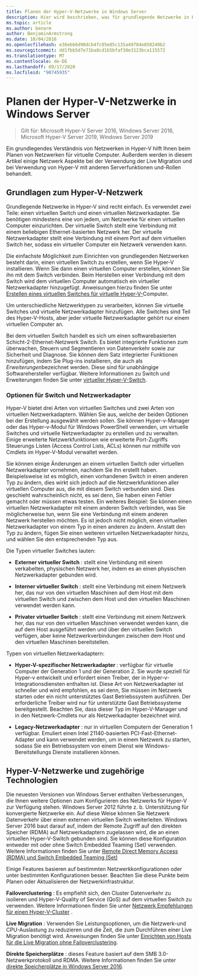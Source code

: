 ```yaml
---
title: Planen der Hyper-V-Netzwerke in Windows Server
description: Hier wird beschrieben, was für grundlegende Netzwerke in Hyper-V erforderlich ist, und enthält Links zu Anweisungen.
ms.topic: article
ms.author: benarm
author: BenjaminArmstrong
ms.date: 10/04/2016
ms.openlocfilehash: e36ebb6d90dcb4fc05e05c135a49f84e850249b2
ms.sourcegitcommit: dd1fbb5d7e71ba8cd1b5bfaf38e3123bca115572
ms.translationtype: MT
ms.contentlocale: de-DE
ms.lasthandoff: 09/17/2020
ms.locfileid: "90745935"
---
```

# <a name="plan-for-hyper-v-networking-in-windows-server"></a>Planen der Hyper-V-Netzwerke in Windows Server

>Gilt für: Microsoft Hyper-V Server 2016, Windows Server 2016, Microsoft Hyper-V Server 2019, Windows Server 2019

Ein grundlegendes Verständnis von Netzwerken in Hyper-V hilft Ihnen beim Planen von Netzwerken für virtuelle Computer. Außerdem werden in diesem Artikel einige Netzwerk Aspekte bei der Verwendung der Live Migration und bei Verwendung von Hyper-V mit anderen Serverfunktionen und-Rollen behandelt.

## <a name="hyper-v-networking-basics"></a>Grundlagen zum Hyper-V-Netzwerk
Grundlegende Netzwerke in Hyper-V sind recht einfach. Es verwendet zwei Teile: einen virtuellen Switch und einen virtuellen Netzwerkadapter. Sie benötigen mindestens eine von jedem, um Netzwerke für einen virtuellen Computer einzurichten. Der virtuelle Switch stellt eine Verbindung mit einem beliebigen Ethernet-basierten Netzwerk her. Der virtuelle Netzwerkadapter stellt eine Verbindung mit einem Port auf dem virtuellen Switch her, sodass ein virtueller Computer ein Netzwerk verwenden kann.

Die einfachste Möglichkeit zum Einrichten von grundlegenden Netzwerken besteht darin, einen virtuellen Switch zu erstellen, wenn Sie Hyper-V installieren. Wenn Sie dann einen virtuellen Computer erstellen, können Sie ihn mit dem Switch verbinden. Beim Herstellen einer Verbindung mit dem Switch wird dem virtuellen Computer automatisch ein virtueller Netzwerkadapter hinzugefügt. Anweisungen hierzu finden Sie unter [Erstellen eines virtuellen Switches für virtuelle Hyper-V-](../get-started/Create-a-virtual-switch-for-Hyper-V-virtual-machines.md)Computer.

Um unterschiedliche Netzwerktypen zu verarbeiten, können Sie virtuelle Switches und virtuelle Netzwerkadapter hinzufügen. Alle Switches sind Teil des Hyper-V-Hosts, aber jeder virtuelle Netzwerkadapter gehört nur einem virtuellen Computer an.

Bei dem virtuellen Switch handelt es sich um einen softwarebasierten Schicht-2-Ethernet-Netzwerk Switch. Es bietet integrierte Funktionen zum überwachen, Steuern und Segmentieren von Datenverkehr sowie zur Sicherheit und Diagnose.  Sie können dem Satz integrierter Funktionen hinzufügen, indem Sie Plug-ins installieren, die auch als  *Erweiterungen*bezeichnet werden. Diese sind für unabhängige Softwarehersteller verfügbar. Weitere Informationen zu Switch und Erweiterungen finden Sie unter [virtueller Hyper-V-Switch](../../hyper-v-virtual-switch/Hyper-V-Virtual-Switch.md).

### <a name="switch-and-network-adapter-choices"></a>Optionen für Switch und Netzwerkadapter
Hyper-V bietet drei Arten von virtuellen Switches und zwei Arten von virtuellen Netzwerkadaptern. Wählen Sie aus, welche der beiden Optionen bei der Erstellung ausgewählt werden sollen. Sie können Hyper-v-Manager oder das Hyper-v-Modul für Windows PowerShell verwenden, um virtuelle Switches und virtuelle Netzwerkadapter zu erstellen und zu verwalten. Einige erweiterte Netzwerkfunktionen wie erweiterte Port-Zugriffs Steuerungs Listen (Access Control Lists, ACLs) können nur mithilfe von Cmdlets im Hyper-V-Modul verwaltet werden.

Sie können einige Änderungen an einem virtuellen Switch oder virtuellen Netzwerkadapter vornehmen, nachdem Sie ihn erstellt haben. Beispielsweise ist es möglich, einen vorhandenen Switch in einen anderen Typ zu ändern, dies wirkt sich jedoch auf die Netzwerkfunktionen aller virtuellen Computer aus, die mit diesem Switch verbunden sind.  Dies geschieht wahrscheinlich nicht, es sei denn, Sie haben einen Fehler gemacht oder müssen etwas testen. Ein weiteres Beispiel: Sie können einen virtuellen Netzwerkadapter mit einem anderen Switch verbinden, was Sie möglicherweise tun, wenn Sie eine Verbindung mit einem anderen Netzwerk herstellen möchten. Es ist jedoch nicht möglich, einen virtuellen Netzwerkadapter von einem Typ in einen anderen zu ändern. Anstatt den Typ zu ändern, fügen Sie einen weiteren virtuellen Netzwerkadapter hinzu, und wählen Sie den entsprechenden Typ aus.

Die Typen virtueller Switches lauten:

-   **Externer virtueller Switch** : stellt eine Verbindung mit einem verkabelten, physischen Netzwerk her, indem es an einen physischen Netzwerkadapter gebunden wird.

-   **Interner virtueller Switch** : stellt eine Verbindung mit einem Netzwerk her, das nur von den virtuellen Maschinen auf dem Host mit dem virtuellen Switch und zwischen dem Host und den virtuellen Maschinen verwendet werden kann.

-   **Privater virtueller Switch** : stellt eine Verbindung mit einem Netzwerk her, das nur von den virtuellen Maschinen verwendet werden kann, die auf dem Host ausgeführt werden und über den virtuellen Switch verfügen, aber keine Netzwerkverbindungen zwischen dem Host und den virtuellen Maschinen bereitstellen.

Typen von virtuellen Netzwerkadaptern:

-   **Hyper-V-spezifischer Netzwerkadapter** : verfügbar für virtuelle Computer der Generation 1 und der Generation 2. Sie wurde speziell für Hyper-v entwickelt und erfordert einen Treiber, der in Hyper-v-Integrationsdiensten enthalten ist. Diese Art von Netzwerkadapter ist schneller und wird empfohlen, es sei denn, Sie müssen im Netzwerk starten oder ein nicht unterstütztes Gast Betriebssystem ausführen. Der erforderliche Treiber wird nur für unterstützte Gast Betriebssysteme bereitgestellt. Beachten Sie, dass dieser Typ im Hyper-V-Manager und in den Netzwerk-Cmdlets nur als Netzwerkadapter bezeichnet wird.

-   **Legacy-Netzwerkadapter** : nur in virtuellen Computern der Generation 1 verfügbar. Emuliert einen Intel 21140-basierten PCI-Fast-Ethernet-Adapter und kann verwendet werden, um in einem Netzwerk zu starten, sodass Sie ein Betriebssystem von einem Dienst wie Windows-Bereitstellungs Dienste installieren können.

## <a name="hyper-v-networking-and-related-technologies"></a>Hyper-V-Netzwerke und zugehörige Technologien
Die neuesten Versionen von Windows Server enthalten Verbesserungen, die Ihnen weitere Optionen zum Konfigurieren des Netzwerks für Hyper-V zur Verfügung stehen. Windows Server 2012 führte z. b. Unterstützung für konvergierte Netzwerke ein. Auf diese Weise können Sie Netzwerk Datenverkehr über einen externen virtuellen Switch weiterleiten. Windows Server 2016 baut darauf auf, indem der Remote Zugriff auf den direkten Speicher (RDMA) auf Netzwerkadaptern zugelassen wird, die an einen virtuellen Hyper-V-Switch gebunden sind. Sie können diese Konfiguration entweder mit oder ohne Switch Embedded Teaming (Set) verwenden. Weitere Informationen finden Sie unter [Remote Direct Memory Access &#40;RDMA&#41; und Switch Embedded Teaming &#40;Set&#41;](../../hyper-v-virtual-switch/RDMA-and-Switch-Embedded-Teaming.md)

Einige Features basieren auf bestimmten Netzwerkkonfigurationen oder unter bestimmten Konfigurationen besser. Beachten Sie diese Punkte beim Planen oder Aktualisieren der Netzwerkinfrastruktur.

**Failoverclustering** : Es empfiehlt sich, den Cluster Datenverkehr zu isolieren und Hyper-V-Quality of Service (QoS) auf dem virtuellen Switch zu verwenden. Weitere Informationen finden Sie unter [Netzwerk Empfehlungen für einen Hyper-V-Cluster](/previous-versions/windows/it-pro/windows-server-2012-R2-and-2012/dn550728(v=ws.11)) .

**Live Migration** : Verwenden Sie Leistungsoptionen, um die Netzwerk-und CPU-Auslastung zu reduzieren und die Zeit, die zum Durchführen einer Live Migration benötigt wird. Anweisungen finden Sie unter [Einrichten von Hosts für die Live Migration ohne Failoverclustering](../deploy/set-up-hosts-for-live-migration-without-failover-clustering.md).

**Direkte Speicherplätze** : dieses Feature basiert auf dem SMB 3.0-Netzwerkprotokoll und RDMA. Weitere Informationen finden Sie unter [direkte Speicherplätze in Windows Server 2016](../../../storage/storage-spaces/storage-spaces-direct-overview.md).